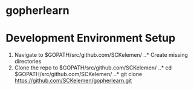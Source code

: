 # gopherlearn

# Development Environment Setup
1. Navigate to $GOPATH/src/github.com/SCKelemen/
..* Create missing directories
2. Clone the repo to $GOPATH/src/github.com/SCKelemen/
..* cd $GOPATH/src/github.com/SCKelemen/
..* git clone https://github.com/SCKelemen/gopherlearn.git